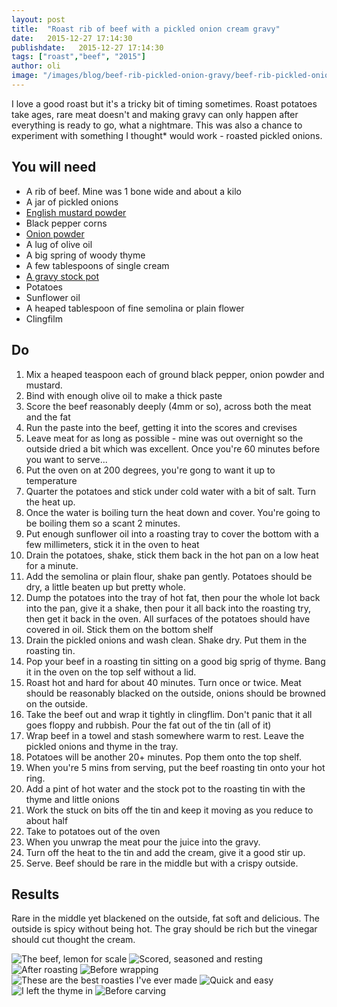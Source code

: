 ```yaml
---
layout: post
title:  "Roast rib of beef with a pickled onion cream gravy"
date:   2015-12-27 17:14:30
publishdate:   2015-12-27 17:14:30
tags: ["roast","beef", "2015"]
author: oli
image: "/images/blog/beef-rib-pickled-onion-gravy/beef-rib-pickled-onion-gravy-8.jpg"
---
```


I love a good roast but it's a tricky bit of timing sometimes.  Roast potatoes take ages, rare meat  doesn't and making gravy can only happen after everything is ready to go, what a nightmare.  This was also a chance to experiment with something I thought* would work - roasted pickled onions.

## You will need

* A rib of beef.  Mine was 1 bone wide and about a kilo
* A jar of pickled onions
* [English mustard powder](http://amzn.to/1JTWOjW )
* Black pepper corns
* [Onion powder](http://amzn.to/1QCCP8H)
* A lug of olive oil
* A big spring of woody thyme
* A few tablespoons of single cream
* [A gravy stock pot](http://amzn.to/1QCCVNF)
* Potatoes
* Sunflower oil
* A heaped tablespoon of fine semolina or plain flower
* Clingfilm


## Do

1. Mix a heaped teaspoon each of ground black pepper, onion powder and mustard.
2. Bind with enough olive oil to make a thick paste
3. Score the beef reasonably deeply (4mm or so), across both the meat and the fat
4. Run the paste into the beef, getting it into the scores and crevises
5. Leave meat for as long as possible - mine was out overnight so the outside dried a bit which was excellent.    Once you're 60 minutes before you want to serve...
6. Put the oven on at 200 degrees, you're gong to want it up to temperature
7. Quarter the potatoes and stick under cold water with a bit of salt.  Turn the heat up.
8. Once the water is boiling turn the heat down and cover.  You're going to be boiling them so a scant 2 minutes.
9. Put enough sunflower oil into a roasting tray to cover the bottom with a few millimeters, stick it in the oven to heat
10. Drain the potatoes, shake, stick them back in the hot pan on a low heat for a minute.  
11. Add the semolina or plain flour, shake pan gently.  Potatoes should be dry, a little beaten up but pretty whole.
12. Dump the potatoes into the tray of hot fat, then pour the whole lot back into the pan, give it a shake, then pour it all back into the roasting try, then get it back in the oven.  All surfaces of the potatoes should have covered in oil.  Stick them on the bottom shelf
13. Drain the pickled onions and wash clean.  Shake dry.  Put them in the roasting tin.
13. Pop your beef in a roasting tin sitting on a good big sprig of thyme.  Bang it in the oven on the top self without a lid.
14. Roast hot and hard for about 40 minutes.  Turn once or twice.  Meat should be reasonably blacked on the outside, onions should be browned on the outside.
15. Take the beef out and wrap it tightly in clingflim.  Don't panic that it all goes floppy and rubbish.  Pour the fat out of the tin (all of it)
16. Wrap beef in a towel and stash somewhere warm to rest.  Leave the pickled onions and thyme in the tray.
17. Potatoes will be another 20+ minutes.  Pop them onto the top shelf.
18. When you're 5 mins from serving, put the beef roasting tin onto your hot ring.
19. Add a pint of hot water and the stock pot to the roasting tin with the thyme and little onions
20. Work the stuck on bits off the tin and keep it moving as you reduce to about half
21. Take to potatoes out of the oven
22. When you unwrap the meat pour the juice into the gravy.
23. Turn off the heat to the tin and add the cream, give it a good stir up.
24. Serve.  Beef should be rare in the middle but with a crispy outside.

## Results

Rare in the middle yet blackened on the outside, fat soft and delicious.  The outside is spicy without being hot.  The gray should be rich but the vinegar should cut thought the cream.


![The beef, lemon for scale](/images/blog/beef-rib-pickled-onion-gravy/beef-rib-pickled-onion-gravy-1.jpg)
![Scored, seasoned and resting](/images/blog/beef-rib-pickled-onion-gravy/beef-rib-pickled-onion-gravy-2.jpg)
![After roasting](/images/blog/beef-rib-pickled-onion-gravy/beef-rib-pickled-onion-gravy-3.jpg)
![Before wrapping](/images/blog/beef-rib-pickled-onion-gravy/beef-rib-pickled-onion-gravy-4.jpg)
![These are the best roasties I've ever made](/images/blog/beef-rib-pickled-onion-gravy/beef-rib-pickled-onion-gravy-5.jpg)
![Quick and easy](/images/blog/beef-rib-pickled-onion-gravy/beef-rib-pickled-onion-gravy-6.jpg)
![I left the thyme in](/images/blog/beef-rib-pickled-onion-gravy/beef-rib-pickled-onion-gravy-7.jpg)
![Before carving](/images/blog/beef-rib-pickled-onion-gravy/beef-rib-pickled-onion-gravy-8.jpg)
